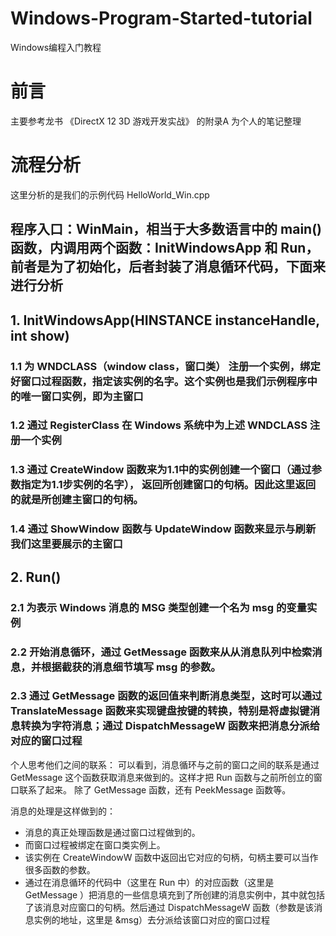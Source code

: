 # Windows-Program-Started-tutorial
Windows编程入门教程

# 前言
主要参考龙书 《DirectX 12 3D 游戏开发实战》 的附录A
为个人的笔记整理

# 流程分析
这里分析的是我们的示例代码 HelloWorld_Win.cpp

## 程序入口：WinMain，相当于大多数语言中的 main() 函数，内调用两个函数：InitWindowsApp 和 Run，前者是为了初始化，后者封装了消息循环代码，下面来进行分析

## 1. InitWindowsApp(HINSTANCE instanceHandle, int show)
### 1.1 为 WNDCLASS（window class，窗口类） 注册一个实例，绑定好窗口过程函数，指定该实例的名字。这个实例也是我们示例程序中的唯一窗口实例，即为主窗口
### 1.2 通过 RegisterClass 在 Windows 系统中为上述 WNDCLASS 注册一个实例
### 1.3 通过 CreateWindow 函数来为1.1中的实例创建一个窗口（通过参数指定为1.1步实例的名字）， 返回所创建窗口的句柄。因此这里返回的就是所创建主窗口的句柄。
### 1.4 通过 ShowWindow 函数与 UpdateWindow 函数来显示与刷新我们这里要展示的主窗口
## 2. Run()
### 2.1 为表示 Windows 消息的 MSG 类型创建一个名为 msg 的变量实例
### 2.2 开始消息循环，通过 GetMessage 函数来从从消息队列中检索消息，并根据截获的消息细节填写 msg 的参数。
### 2.3 通过 GetMessage 函数的返回值来判断消息类型，这时可以通过 TranslateMessage 函数来实现键盘按键的转换，特别是将虚拟键消息转换为字符消息；通过 DispatchMessageW 函数来把消息分派给对应的窗口过程

个人思考他们之间的联系：
可以看到，消息循环与之前的窗口之间的联系是通过 GetMessage 这个函数获取消息来做到的。这样才把 Run 函数与之前所创立的窗口联系了起来。
除了 GetMessage 函数，还有 PeekMessage 函数等。

消息的处理是这样做到的：
- 消息的真正处理函数是通过窗口过程做到的。
- 而窗口过程被绑定在窗口类实例上。
- 该实例在 CreateWindowW 函数中返回出它对应的句柄，句柄主要可以当作很多函数的参数。
- 通过在消息循环的代码中（这里在 Run 中）的对应函数（这里是 GetMessage ）把消息的一些信息填充到了所创建的消息实例中，其中就包括了该消息对应窗口的句柄。然后通过 DispatchMessageW 函数（参数是该消息实例的地址，这里是 &msg）去分派给该窗口对应的窗口过程
